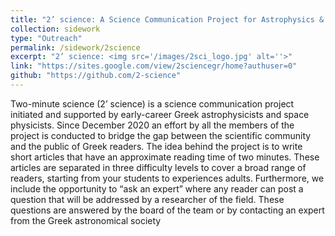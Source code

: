 ```yaml
---
title: "2’ science: A Science Communication Project for Astrophysics & Space Physics"
collection: sidework
type: "Outreach"
permalink: /sidework/2science
excerpt: "2’ science: <img src='/images/2sci_logo.jpg' alt=''>"
link: "https://sites.google.com/view/2sciencegr/home?authuser=0"
github: "https://github.com/2-science"
---
```


Two-minute science (2’ science) is a science communication project initiated and supported by early-career Greek astrophysicists and space physicists. Since December 2020 an effort by all the members of the project is conducted to bridge the gap between the scientific community and the public of Greek readers. The idea behind the project is to write short articles that have an approximate reading time of two minutes. These articles are separated in three difficulty levels to cover a broad range of readers, starting from your students to experiences adults. Furthermore, we include the opportunity to “ask an expert” where any reader can post a question that will be addressed by a researcher of the field. These questions are answered by the board of the team or by contacting an expert from the Greek astronomical society
